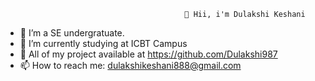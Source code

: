                                             👋 Hii, i'm Dulakshi Keshani
- 👋 I’m a SE undergratuate.
- 🌱 I’m currently studying at ICBT Campus
- 💞️ All of my project available at https://github.com/Dulakshi987
- 📫 How to reach me: dulakshikeshani888@gmail.com

<!---
Dulakshi987 is a ✨ special ✨ repository because its `README.md` (this file) appears on your GitHub profile.
You can click the Preview link to take a look at your changes.
--->
